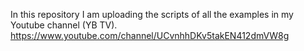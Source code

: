 In this repository I am uploading the scripts of all the examples in my Youtube channel (YB TV). 
https://www.youtube.com/channel/UCvnhhDKv5takEN412dmVW8g
